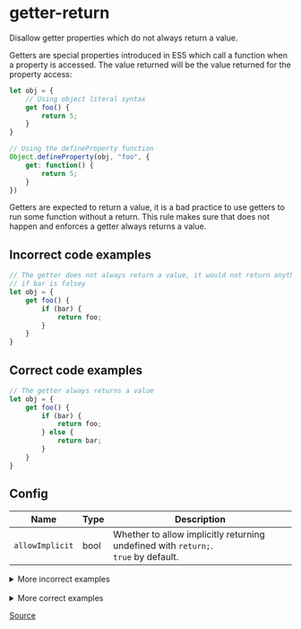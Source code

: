 <!--
 generated docs file, do not edit by hand, see xtask/docgen 
-->
# getter-return

 
Disallow getter properties which do not always return a value. 

Getters are special properties introduced in ES5 which call a function when a property is accessed.
The value returned will be the value returned for the property access:

```js
let obj = {
    // Using object literal syntax
    get foo() {
        return 5;
    }
}

// Using the defineProperty function
Object.defineProperty(obj, "foo", {
    get: function() {
        return 5;
    }
})
```

Getters are expected to return a value, it is a bad practice to use getters to run some function
without a return. This rule makes sure that does not happen and enforces a getter always returns a value.

## Incorrect code examples 

```js
// The getter does not always return a value, it would not return anything
// if bar is falsey
let obj = {
    get foo() {
        if (bar) {
            return foo;
        }
    }
}
```

## Correct code examples 

```js
// The getter always returns a value
let obj = {
    get foo() {
        if (bar) {
            return foo;
        } else {
            return bar;
        }
    }
}
```

## Config
| Name | Type | Description |
| ---- | ---- | ----------- |
| `allowImplicit` | bool |  Whether to allow implicitly returning undefined with `return;`. <br>`true` by default.  |

<details>
 <summary> More incorrect examples </summary>

```js
let foo = {
    get bar() {
        
    }
}
```

```js
let bar = {
    get foo() {
        if (bar) {
            return bar;
        }
    }
}
```

```js
let bar = {
    get foo() {
        switch (bar) {
            case 5:
            case 6:
            if (bar) {
                return 5;
            }
        }
    }
}
```

```js
let bar = {
    get foo() {
        if (bar) {

        } else {
            return foo;
        }
    }
}
```
</details><br>
<details>
 <summary> More correct examples </summary>

```js
let bar = {
    get foo() {
        return bar;
    }
}
```

```js
let bar = {
    get foo() {
        if(bar) {
            if (bar) {
                return foo;
            } else {
                return 6;
            }
        } else {
            return 7;
        }
    }
}
```
</details>

[Source](../../../rslint_core/src/groups/errors/getter_return.rs)